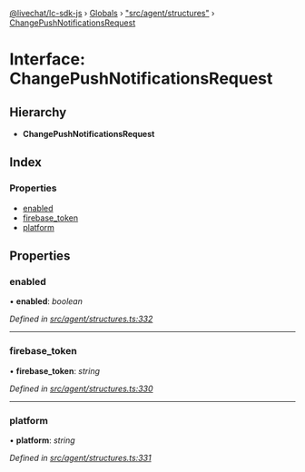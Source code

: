 [@livechat/lc-sdk-js](../README.md) › [Globals](../globals.md) › ["src/agent/structures"](../modules/_src_agent_structures_.md) › [ChangePushNotificationsRequest](_src_agent_structures_.changepushnotificationsrequest.md)

# Interface: ChangePushNotificationsRequest

## Hierarchy

* **ChangePushNotificationsRequest**

## Index

### Properties

* [enabled](_src_agent_structures_.changepushnotificationsrequest.md#enabled)
* [firebase_token](_src_agent_structures_.changepushnotificationsrequest.md#firebase_token)
* [platform](_src_agent_structures_.changepushnotificationsrequest.md#platform)

## Properties

###  enabled

• **enabled**: *boolean*

*Defined in [src/agent/structures.ts:332](https://github.com/livechat/lc-sdk-js/blob/efba8ac/src/agent/structures.ts#L332)*

___

###  firebase_token

• **firebase_token**: *string*

*Defined in [src/agent/structures.ts:330](https://github.com/livechat/lc-sdk-js/blob/efba8ac/src/agent/structures.ts#L330)*

___

###  platform

• **platform**: *string*

*Defined in [src/agent/structures.ts:331](https://github.com/livechat/lc-sdk-js/blob/efba8ac/src/agent/structures.ts#L331)*
